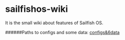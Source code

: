 # sailfishos-wiki
It is the small wiki about features of Sailfish OS.  

######Paths to configs and some data:
[configs&6data](https://raw.githubusercontent.com/GoAlexander/sailfishos-wiki/master/configs%26data.md)

